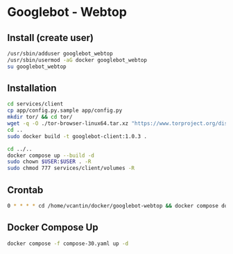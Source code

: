 # Googlebot - Webtop

## Install (create user)

```sh
/usr/sbin/adduser googlebot_webtop
/usr/sbin/usermod -aG docker googlebot_webtop
su googlebot_webtop
```

## Installation

```sh
cd services/client
cp app/config.py.sample app/config.py
mkdir tor/ && cd tor/
wget -q -O ./tor-browser-linux64.tar.xz "https://www.torproject.org/dist/torbrowser/13.0.15/tor-browser-linux-x86_64-13.0.15.tar.xz"
cd ..
sudo docker build -t googlebot-client:1.0.3 .
```

```sh
cd ../..
docker compose up --build -d
sudo chown $USER:$USER . -R
sudo chmod 777 services/client/volumes -R
```

## Crontab

```sh
0 * * * * cd /home/vcantin/docker/googlebot-webtop && docker compose down && docker compose up -d
```

## Docker Compose Up

```sh
docker compose -f compose-30.yaml up -d
```
